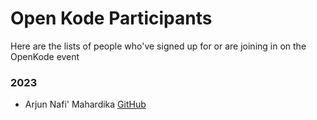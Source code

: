 # Open Kode Participants

Here are the lists of people who've signed up for or are joining in on the OpenKode event

### 2023

- Arjun Nafi' Mahardika [GitHub](https://github.com/hyjhon)
